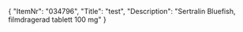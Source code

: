 {
  "ItemNr": "034796",
  "Title": "test",
  "Description": "Sertralin Bluefish, filmdragerad tablett 100 mg"
}